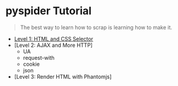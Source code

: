 pyspider Tutorial
=================

> The best way to learn how to scrap is learning how to make it.

* [Level 1: HTML and CSS Selector](HTML-and-CSS-Selector)
* [Level 2: AJAX and More HTTP]
    - UA
    - request-with
    - cookie
    - json
* [Level 3: Render HTML with Phantomjs]
